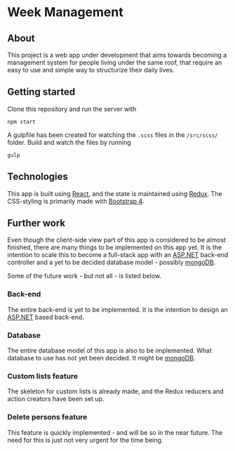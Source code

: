 # Week Management

## About

This project is a web app under development that aims towards becoming a management system for people living under the same roof, that require an easy to use and simple way to structurize their daily lives.

## Getting started

Clone this repository and run the server with

`npm start`

A gulpfile has been created for watching the `.scss` files in the `/src/scss/` folder. Build and watch the files by running

`gulp`

## Technologies

This app is built using [React](https://www.reactjs.org), and the state is maintained using [Redux](https://www.redux.js.org). The CSS-styling is primarily made with [Bootstrap 4](https://www.getbootstrap.com).

## Further work

Even though the client-side view part of this app is considered to be almost finished, there are many things to be implemented on this app yet. It is the intention to scale this to become a full-stack app with an [ASP.NET](https://dotnet.microsoft.com/apps/aspnet) back-end controller and a yet to be decided database model - possibly [mongoDB](https://www.mongodb.com).

Some of the future work - but not all - is listed below.

### Back-end

The entire back-end is yet to be implemented. It is the intention to design an [ASP.NET](https://dotnet.microsoft.com/apps/aspnet) based back-end.

### Database

The entire database model of this app is also to be implemented. What database to use has not yet been decided. It might be [mongoDB](https://mongodb.com).

### Custom lists feature

The skeleton for custom lists is already made, and the Redux reducers and action creators have been set up.

### Delete persons feature

This feature is quickly implemented - and will be so in the near future. The need for this is just not very urgent for the time being.
